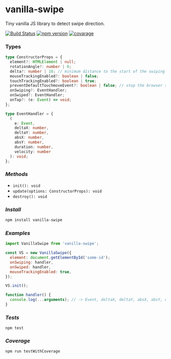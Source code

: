 # vanilla-swipe

Tiny vanilla JS library to detect swipe direction.

[![Build Status](https://travis-ci.com/maxmarinich/vanilla-swipe.svg?branch=master)](https://travis-ci.com/maxmarinich/vanilla-swipe)
[![npm version](https://badge.fury.io/js/vanilla-swipe.svg)](https://img.shields.io/badge/coverage-100%25-brightgreen)
[![covarage](https://img.shields.io/badge/coverage-100%25-brightgreen)](https://img.shields.io/badge/coverage-100%25-brightgreen)

### Types

```typescript
type ConstructorProps = {
  element?: HTMLElement | null;
  rotationAngle?: number | 0;
  delta?: number | 10; // minimum distance to the start of the swiping (px)
  mouseTrackingEnabled?: boolean | false;
  touchTrackingEnabled?: boolean | true;
  preventDefaultTouchmoveEvent?: boolean | false; // stop the browser scrolling while swiping
  onSwiping?: EventHandler;
  onSwiped?: EventHandler;
  onTap?: (e: Event) => void;
};

type EventHandler = {
  (
    e: Event,
    deltaX: number,
    deltaY: number,
    absX: number,
    absY: number,
    duration: number,
    velocity: number
  ): void;
};
```

### _Methods_

- `init(): void`
- `update(options: ConstructorProps): void`
- `destroy(): void`

### _Install_

```bash
npm install vanilla-swipe
```

### _Examples_

```js
import VanillaSwipe from 'vanilla-swipe';

const VS = new VanillaSwipe({
  element: document.getElementById('some-id');
  onSwiping: handler,
  onSwiped: handler,
  mouseTrackingEnabled: true,
});

VS.init();

function handler() {
  console.log(...arguments); // -> Event, deltaX, deltaY, absX, absY, duration, velocity
}
```

### _Tests_

```
npm test
```

### _Coverage_

```
npm run testWithCoverage
```
